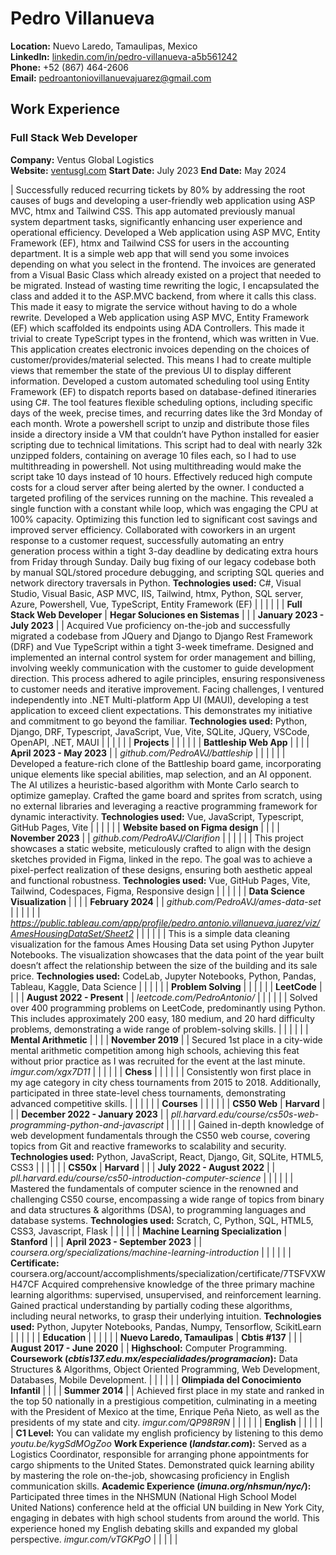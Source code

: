 # Pedro Villanueva

**Location:** Nuevo Laredo, Tamaulipas, Mexico  
**LinkedIn:** [linkedin.com/in/pedro-villanueva-a5b561242](https://linkedin.com/in/pedro-villanueva-a5b561242)  
**Phone:** +52 (867) 464-2606  
**Email:** [pedroantoniovillanuevajuarez@gmail.com](mailto:pedroantoniovillanuevajuarez@gmail.com)

## Work Experience

### Full Stack Web Developer

**Company:** Ventus Global Logistics  
**Website:** [ventusgl.com](https://ventusgl.com)
**Start Date:** July 2023
**End Date:** May 2024

| Successfully reduced recurring tickets by 80% by addressing the root causes of bugs and developing a user-friendly web application using ASP MVC, htmx and Tailwind CSS. This app automated previously manual system department tasks, significantly enhancing user experience and operational efficiency. Developed a Web application using ASP MVC, Entity Framework (EF), htmx and Tailwind CSS  for users in the accounting department. It is a simple web app that will send you some invoices depending on what you select in the frontend. The invoices are generated from a Visual Basic Class which already existed on a project that needed to be migrated. Instead of wasting time rewriting the logic, I encapsulated the class and added it to the ASP.MVC backend, from where it calls this class. This made it easy to migrate the service without having to do a whole rewrite. Developed a Web application using ASP MVC, Entity Framework (EF) which scaffolded its endpoints using  ADA Controllers. This made it trivial to create TypeScript types in the frontend, which was written in Vue. This application creates electronic invoices depending on the choices of customer/provides/material selected. This means I had to create multiple views that remember the state of the previous UI to display different information. Developed a custom automated scheduling tool using Entity Framework (EF) to dispatch reports based on database-defined itineraries using C\#. The tool features flexible scheduling options, including specific days of the week, precise times, and recurring dates like the 3rd Monday of each month. Wrote a powershell script to unzip and distribute those files inside a directory inside a VM that couldn’t have Python installed for easier scripting due to technical limitations. This script had to deal with nearly 32k unzipped folders, containing on average 10 files each, so I had to use multithreading in powershell. Not using multithreading would make the script take 10 days instead of 10 hours. Effectively reduced high compute costs for a cloud server after being alerted by the owner. I conducted a targeted profiling of the services running on the machine. This revealed a single function with a constant while loop, which was engaging the CPU at 100% capacity. Optimizing this function led to significant cost savings and improved server efficiency. Collaborated with coworkers in an urgent response to a customer request, successfully automating an entry generation process within a tight 3-day deadline by dedicating extra hours from Friday through Sunday. Daily bug fixing of our legacy codebase both by manual SQL/stored procedure debugging, and scripting SQL queries and network directory traversals in Python. **Technologies used:** C\#, Visual Studio, Visual Basic, ASP MVC, IIS, Tailwind, htmx, Python, SQL server, Azure, Powershell, Vue, TypeScript, Entity Framework (EF)  |  |  |  |  |
| **Full Stack Web Developer**  | **Hegar Soluciones en Sistemas** |  |  | **January 2023 \- July 2023** |
| Acquired Vue proficiency on-the-job and successfully migrated a codebase from JQuery and Django to Django Rest Framework (DRF) and Vue TypeScript within a tight 3-week timeframe. Designed and implemented an internal control system for order management and billing, involving weekly communication with the customer to guide development direction. This process adhered to agile principles, ensuring responsiveness to customer needs and iterative improvement. Facing challenges, I ventured independently into .NET Multi-platform App UI (MAUI), developing a test application to exceed client expectations. This demonstrates my initiative and commitment to go beyond the familiar. **Technologies used:** Python, Django, DRF, Typescript, JavaScript, Vue, Vite, SQLite, JQuery, VSCode, OpenAPI, .NET, MAUI  |  |  |  |  |
| **Projects** |  |  |  |  |
| **Battleship Web App**  |  |  |  | **April 2023 \- May 2023** |
| *github.com/PedroAVJ/battleship* |  |  |  |  |
| Developed a feature-rich clone of the Battleship board game, incorporating unique elements like special abilities, map selection, and an AI opponent. The AI utilizes a heuristic-based algorithm with Monte Carlo search to optimize gameplay. Crafted the game board and sprites from scratch, using no external libraries and leveraging a reactive programming framework for dynamic interactivity. **Technologies used:** Vue, JavaScript, Typescript, GitHub Pages, Vite |  |  |  |  |
| **Website based on Figma design**  |  |  |  | **November 2023** |
| *github.com/PedroAVJ/Clarifion* |  |  |  |  |
| This project showcases a static website, meticulously crafted to align with the design sketches provided in Figma, linked in the repo. The goal was to achieve a pixel-perfect realization of these designs, ensuring both aesthetic appeal and functional robustness. **Technologies used:** Vue, GitHub Pages, Vite, Tailwind, Codespaces, Figma, Responsive design  |  |  |  |  |
| **Data Science Visualization** |  |  |  | **February 2024** |
| *github.com/PedroAVJ/ames-data-set* |  |  |  |  |
| *<https://public.tableau.com/app/profile/pedro.antonio.villanueva.juarez/viz/AmesHousingDataSet/Sheet2>* |  |  |  |  |
| This is a simple data cleaning visualization for the famous Ames Housing Data set using Python Jupyter Notebooks. The visualization showcases that the data point of the year built doesn’t affect the relationship between the size of the building and its sale price. **Technologies used:** CodeLab, Jupyter Notebooks, Python, Pandas, Tableau, Kaggle, Data Science  |  |  |  |  |
| **Problem Solving** |  |  |  |  |
| **LeetCode** |  |  |  | **August 2022 \- Present** |
| *leetcode.com/PedroAntonio/* |  |  |  |  |
| Solved over 400 programming problems on LeetCode, predominantly using Python. This includes approximately 200 easy, 180 medium, and 20 hard difficulty problems, demonstrating a wide range of problem-solving skills.  |  |  |  |  |
| **Mental Arithmetic** |  |  |  | **November 2019** |
| Secured 1st place in a city-wide mental arithmetic competition among high schools, achieving this feat without prior practice as I was recruited for the event at the last minute. *imgur.com/xgx7D11*  |  |  |  |  |
| **Chess** |  |  |  |  |
| Consistently won first place in my age category in city chess tournaments from 2015 to 2018\. Additionally, participated in three state-level chess tournaments, demonstrating advanced competitive skills.  |  |  |  |  |
| **Courses** |  |  |  |  |
| **CS50 Web** | **Harvard** |  |  | **December 2022 \- January 2023** |
| *pll.harvard.edu/course/cs50s-web-programming-python-and-javascript* |  |  |  |  |
| Gained in-depth knowledge of web development fundamentals through the CS50 web course, covering topics from Git and reactive frameworks to scalability and security. **Technologies used:** Python, JavaScript, React, Django, Git, SQLite, HTML5, CSS3 |  |  |  |  |
| **CS50x** | **Harvard** |  |  | **July 2022 \- August 2022** |
| *pll.harvard.edu/course/cs50-introduction-computer-science* |  |  |  |  |
| Mastered the fundamentals of computer science in the renowned and challenging CS50 course, encompassing a wide range of topics from binary and data structures & algorithms (DSA), to programming languages and database systems. **Technologies used:** Scratch, C, Python, SQL, HTML5, CSS3, Javascript, Flask |  |  |  |  |
| **Machine Learning Specialization** | **Stanford** |  |  | **April 2023 \- September 2023** |
| *coursera.org/specializations/machine-learning-introduction* |  |  |  |  |
| **Certificate:** coursera.org/account/accomplishments/specialization/certificate/7TSFVXWH47CF Acquired comprehensive knowledge of the three primary machine learning algorithms: supervised, unsupervised, and reinforcement learning. Gained practical understanding by partially coding these algorithms, including neural networks, to grasp their underlying intuition. **Technologies used:** Python, Jupyter Notebooks, Pandas, Numpy, Tensorflow, ScikitLearn  |  |  |  |  |
| **Education** |  |  |  |  |
| **Nuevo Laredo, Tamaulipas** | **Cbtis \#137** |  |  | **August 2017 \- June 2020** |
| **Highschool:** Computer Programming. **Coursework (*cbtis137.edu.mx/especialidades/programacion*):** Data Structures & Algorithms, Object Oriented Programming, Web Development, Databases, Mobile Development. |  |  |  |  |
| **Olimpiada del Conocimiento Infantil** |  |  |  | **Summer 2014** |
| Achieved first place in my state and ranked in the top 50 nationally in a prestigious competition, culminating in a meeting with the President of Mexico at the time, Enrique Peña Nieto, as well as the presidents of my state and city.  *imgur.com/QP98R9N*  |  |  |  |  |
| **English** |  |  |  |  |
| **C1 Level:** You can validate my english proficiency by listening to this demo *youtu.be/kygSdMOgZoo* **Work Experience (*landstar.com*):** Served as a Logistics Coordinator, responsible for arranging phone appointments for cargo shipments to the United States. Demonstrated quick learning ability by mastering the role on-the-job, showcasing proficiency in English communication skills. **Academic Experience (*imuna.org/nhsmun/nyc/*):** Participated three times in the NHSMUN (National High School Model United Nations) conference held at the official UN building in New York City, engaging in debates with high school students from around the world. This experience honed my English debating skills and expanded my global perspective. *imgur.com/vTGKPgO*  |  |  |  |  |
